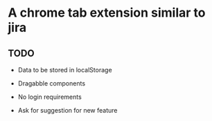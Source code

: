 # A chrome tab extension similar to jira

## TODO

- Data to be stored in localStorage
- Dragabble components
- No login requirements

- Ask for suggestion for new feature

